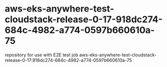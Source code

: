 # aws-eks-anywhere-test-cloudstack-release-0-17-918dc274-684c-4982-a774-0597b660610a-75
repository for use with E2E test job aws-eks-anywhere-test-cloudstack-release-0-17:918dc274-684c-4982-a774-0597b660610a-75
